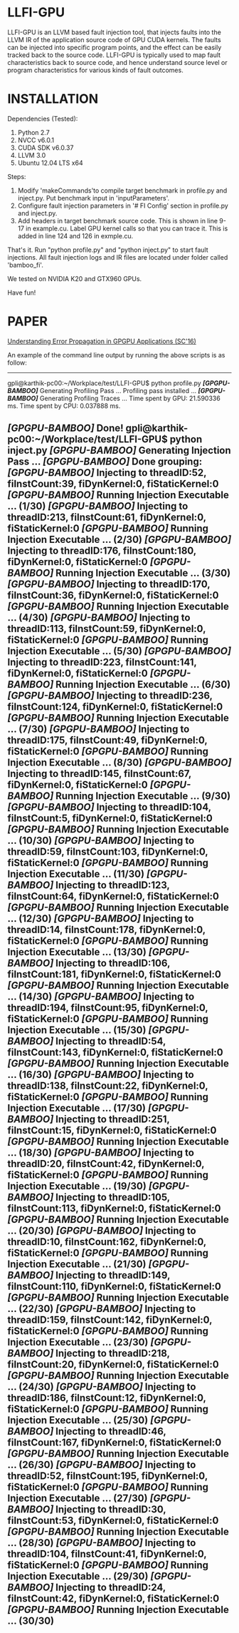 LLFI-GPU
====

LLFI-GPU is an LLVM based fault injection tool, that injects faults into the LLVM IR of the application source code of GPU CUDA kernels.  The faults can be injected into specific program points, and the effect can be easily tracked back to the source code.  LLFI-GPU is typically used to map fault characteristics back to source code, and hence understand source level or program characteristics for various kinds of fault outcomes.


INSTALLATION
===

Dependencies (Tested):

1. Python 2.7
2. NVCC v6.0.1
3. CUDA SDK v6.0.37 
4. LLVM 3.0
5. Ubuntu 12.04 LTS x64

Steps:

1. Modify 'makeCommands'to compile target benchmark in profile.py and inject.py. Put benchmark input in 'inputParameters'.
2. Configure fault injection parameters in '# FI Config' section in profile.py and inject.py.
3. Add headers in target benchmark source code. This is shown in line 9-17 in example.cu. Label GPU kernel calls so that you can trace it. This is added in line 124 and 126 in exmple.cu.

That's it. Run "python profile.py" and "python inject.py" to start fault injections. All fault injection logs and IR files are located under folder called 'bamboo_fi'.


We tested on NVIDIA K20 and GTX960 GPUs.

Have fun!


PAPER
===
[Understanding Error Propagation in GPGPU Applications (SC'16)](http://blogs.ubc.ca/karthik/2016/06/20/understanding-error-propagation-in-gpgpu-applications/)


An example of the command line output by running the above scripts is as follow:

------------------------------------------------------------------
gpli@karthik-pc00:~/Workplace/test/LLFI-GPU$ python profile.py 
***[GPGPU-BAMBOO]*** Generating Profiling Pass ... 
Profiling pass installed ... 
***[GPGPU-BAMBOO]*** Generating Profiling Traces ... 
Time spent by GPU: 21.590336 ms.
Time spent by CPU: 0.037888 ms.

***[GPGPU-BAMBOO]*** Done! 
gpli@karthik-pc00:~/Workplace/test/LLFI-GPU$ python inject.py 
***[GPGPU-BAMBOO]*** Generating Injection Pass ... 
***[GPGPU-BAMBOO]*** Done grouping: 
***[GPGPU-BAMBOO]*** Injecting to threadID:52, fiInstCount:39, fiDynKernel:0, fiStaticKernel:0
***[GPGPU-BAMBOO]*** Running Injection Executable ... (1/30)
***[GPGPU-BAMBOO]*** Injecting to threadID:213, fiInstCount:61, fiDynKernel:0, fiStaticKernel:0
***[GPGPU-BAMBOO]*** Running Injection Executable ... (2/30)
***[GPGPU-BAMBOO]*** Injecting to threadID:176, fiInstCount:180, fiDynKernel:0, fiStaticKernel:0
***[GPGPU-BAMBOO]*** Running Injection Executable ... (3/30)
***[GPGPU-BAMBOO]*** Injecting to threadID:170, fiInstCount:36, fiDynKernel:0, fiStaticKernel:0
***[GPGPU-BAMBOO]*** Running Injection Executable ... (4/30)
***[GPGPU-BAMBOO]*** Injecting to threadID:113, fiInstCount:59, fiDynKernel:0, fiStaticKernel:0
***[GPGPU-BAMBOO]*** Running Injection Executable ... (5/30)
***[GPGPU-BAMBOO]*** Injecting to threadID:223, fiInstCount:141, fiDynKernel:0, fiStaticKernel:0
***[GPGPU-BAMBOO]*** Running Injection Executable ... (6/30)
***[GPGPU-BAMBOO]*** Injecting to threadID:236, fiInstCount:124, fiDynKernel:0, fiStaticKernel:0
***[GPGPU-BAMBOO]*** Running Injection Executable ... (7/30)
***[GPGPU-BAMBOO]*** Injecting to threadID:175, fiInstCount:49, fiDynKernel:0, fiStaticKernel:0
***[GPGPU-BAMBOO]*** Running Injection Executable ... (8/30)
***[GPGPU-BAMBOO]*** Injecting to threadID:145, fiInstCount:67, fiDynKernel:0, fiStaticKernel:0
***[GPGPU-BAMBOO]*** Running Injection Executable ... (9/30)
***[GPGPU-BAMBOO]*** Injecting to threadID:104, fiInstCount:5, fiDynKernel:0, fiStaticKernel:0
***[GPGPU-BAMBOO]*** Running Injection Executable ... (10/30)
***[GPGPU-BAMBOO]*** Injecting to threadID:59, fiInstCount:103, fiDynKernel:0, fiStaticKernel:0
***[GPGPU-BAMBOO]*** Running Injection Executable ... (11/30)
***[GPGPU-BAMBOO]*** Injecting to threadID:123, fiInstCount:64, fiDynKernel:0, fiStaticKernel:0
***[GPGPU-BAMBOO]*** Running Injection Executable ... (12/30)
***[GPGPU-BAMBOO]*** Injecting to threadID:14, fiInstCount:178, fiDynKernel:0, fiStaticKernel:0
***[GPGPU-BAMBOO]*** Running Injection Executable ... (13/30)
***[GPGPU-BAMBOO]*** Injecting to threadID:106, fiInstCount:181, fiDynKernel:0, fiStaticKernel:0
***[GPGPU-BAMBOO]*** Running Injection Executable ... (14/30)
***[GPGPU-BAMBOO]*** Injecting to threadID:194, fiInstCount:95, fiDynKernel:0, fiStaticKernel:0
***[GPGPU-BAMBOO]*** Running Injection Executable ... (15/30)
***[GPGPU-BAMBOO]*** Injecting to threadID:54, fiInstCount:143, fiDynKernel:0, fiStaticKernel:0
***[GPGPU-BAMBOO]*** Running Injection Executable ... (16/30)
***[GPGPU-BAMBOO]*** Injecting to threadID:138, fiInstCount:22, fiDynKernel:0, fiStaticKernel:0
***[GPGPU-BAMBOO]*** Running Injection Executable ... (17/30)
***[GPGPU-BAMBOO]*** Injecting to threadID:251, fiInstCount:15, fiDynKernel:0, fiStaticKernel:0
***[GPGPU-BAMBOO]*** Running Injection Executable ... (18/30)
***[GPGPU-BAMBOO]*** Injecting to threadID:20, fiInstCount:42, fiDynKernel:0, fiStaticKernel:0
***[GPGPU-BAMBOO]*** Running Injection Executable ... (19/30)
***[GPGPU-BAMBOO]*** Injecting to threadID:105, fiInstCount:113, fiDynKernel:0, fiStaticKernel:0
***[GPGPU-BAMBOO]*** Running Injection Executable ... (20/30)
***[GPGPU-BAMBOO]*** Injecting to threadID:10, fiInstCount:162, fiDynKernel:0, fiStaticKernel:0
***[GPGPU-BAMBOO]*** Running Injection Executable ... (21/30)
***[GPGPU-BAMBOO]*** Injecting to threadID:149, fiInstCount:110, fiDynKernel:0, fiStaticKernel:0
***[GPGPU-BAMBOO]*** Running Injection Executable ... (22/30)
***[GPGPU-BAMBOO]*** Injecting to threadID:159, fiInstCount:142, fiDynKernel:0, fiStaticKernel:0
***[GPGPU-BAMBOO]*** Running Injection Executable ... (23/30)
***[GPGPU-BAMBOO]*** Injecting to threadID:218, fiInstCount:20, fiDynKernel:0, fiStaticKernel:0
***[GPGPU-BAMBOO]*** Running Injection Executable ... (24/30)
***[GPGPU-BAMBOO]*** Injecting to threadID:186, fiInstCount:12, fiDynKernel:0, fiStaticKernel:0
***[GPGPU-BAMBOO]*** Running Injection Executable ... (25/30)
***[GPGPU-BAMBOO]*** Injecting to threadID:46, fiInstCount:167, fiDynKernel:0, fiStaticKernel:0
***[GPGPU-BAMBOO]*** Running Injection Executable ... (26/30)
***[GPGPU-BAMBOO]*** Injecting to threadID:52, fiInstCount:195, fiDynKernel:0, fiStaticKernel:0
***[GPGPU-BAMBOO]*** Running Injection Executable ... (27/30)
***[GPGPU-BAMBOO]*** Injecting to threadID:30, fiInstCount:53, fiDynKernel:0, fiStaticKernel:0
***[GPGPU-BAMBOO]*** Running Injection Executable ... (28/30)
***[GPGPU-BAMBOO]*** Injecting to threadID:104, fiInstCount:41, fiDynKernel:0, fiStaticKernel:0
***[GPGPU-BAMBOO]*** Running Injection Executable ... (29/30)
***[GPGPU-BAMBOO]*** Injecting to threadID:24, fiInstCount:42, fiDynKernel:0, fiStaticKernel:0
***[GPGPU-BAMBOO]*** Running Injection Executable ... (30/30)
------------------------------------------------------------------

